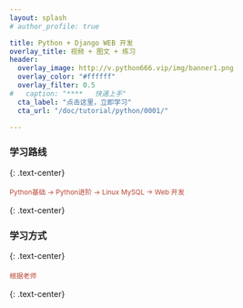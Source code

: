 ```yaml
---
layout: splash
# author_profile: true

title: Python + Django WEB 开发
overlay_title: 视频 + 图文 + 练习
header:
  overlay_image: http://v.python666.vip/img/banner1.png
  overlay_color: "#ffffff"
  overlay_filter: 0.5
#   caption: "****   快速上手"
  cta_label: "点击这里，立即学习"
  cta_url: "/doc/tutorial/python/0001/"

---
```




### 学习路线
{: .text-center}

  
<h4 class="text-center"  style="
    color: #b94532;
    font-size: .85em;
    font-weight: normal;
">Python基础 -> Python进阶 -> Linux MySQL -> Web 开发</h4>  
{: .text-center}

### 学习方式
{: .text-center}

  
<h4 class="text-center"  style="
    color: #b94532;
    font-size: .85em;
    font-weight: normal;
">根据老师</h4>  
{: .text-center}

